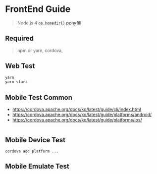 # FrontEnd Guide

> Node.js 4 [`os.homedir()`](https://nodejs.org/api/os.html#os_os_homedir) [ponyfill](https://ponyfill.com)


## Required

> npm or yarn, cordova, 

## Web Test

```js
yarn
yarn start
```

## Mobile Test Common
- https://cordova.apache.org/docs/ko/latest/guide/cli/index.html
- https://cordova.apache.org/docs/ko/latest/guide/platforms/android/
- https://cordova.apache.org/docs/ko/latest/guide/platforms/ios/
```

```


## Mobile Device Test
```
cordova add platform ...
```

## Mobile Emulate Test
```

```